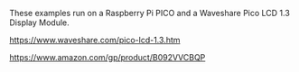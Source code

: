 These examples run on a Raspberry Pi PICO and a Waveshare Pico LCD 1.3 Display Module.

https://www.waveshare.com/pico-lcd-1.3.htm

https://www.amazon.com/gp/product/B092VVCBQP